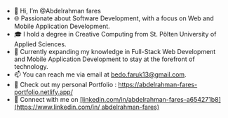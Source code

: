 - 👋 Hi, I’m @Abdelrahman fares
- 🌐 Passionate about Software Development, with a focus on Web and Mobile Application Development.
- 🎓 I hold a degree in Creative Computing from St. Pölten University of Applied Sciences.
- 🌱 Currently expanding my knowledge in Full-Stack Web Development and Mobile Application Development to stay at the forefront of technology.
- 📫 You can reach me via email at bedo.faruk13@gmail.com.
- 📑 Check out my personal Portfolio : https://abdelrahman-fares-portfolio.netlify.app/
- 🔗 Connect with me on  [[linkedin.com/in/abdelrahman-fares-a654271b8](https://www.linkedin.com/in/
abdelrahman-fares)](https://www.linkedin.com/in/abdelrahman-fares)

<!---
bedofares/bedofares is a ✨ special ✨ repository because its `README.md` (this file) appears on your GitHub profile.
You can click the Preview link to take a look at your changes.
--->
